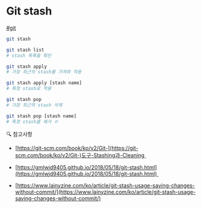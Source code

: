 # Git stash

[#git](upnote://x-callback-url/tag/view?tag=git '#git')

```bash
git stash

git stash list
# stash 목록을 확인

git stash apply
# 가장 최근의 stash를 가져와 적용

git stash apply [stash name]
# 특정 stash로 적용

git stash pop
# 가장 최근의 stash 삭제

git stash pop [stash name]
# 특정 stash를 제거 ㄹ
```

🔍 참고사항

- [https://git-scm.com/book/ko/v2/Git-](https://git-scm.com/book/ko/v2/Git-)도구-Stashing과-Cleaning   

- [https://gmlwjd9405.github.io/2018/05/18/git-stash.html](https://gmlwjd9405.github.io/2018/05/18/git-stash.html)   

- [https://www.lainyzine.com/ko/article/git-stash-usage-saving-changes-without-commit/](https://www.lainyzine.com/ko/article/git-stash-usage-saving-changes-without-commit/)
